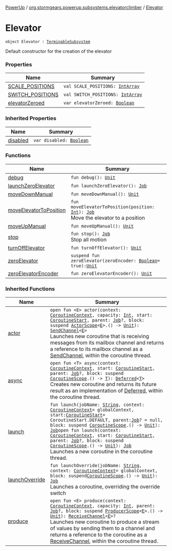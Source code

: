 [PowerUp](../../index.md) / [org.stormgears.powerup.subsystems.elevatorclimber](../index.md) / [Elevator](./index.md)

# Elevator

`object Elevator : `[`TerminableSubsystem`](../../org.stormgears.utils.concurrency/-terminable-subsystem/index.md)

Default constructor for the creation of the elevator

### Properties

| Name | Summary |
|---|---|
| [SCALE_POSITIONS](-s-c-a-l-e_-p-o-s-i-t-i-o-n-s.md) | `val SCALE_POSITIONS: `[`IntArray`](https://kotlinlang.org/api/latest/jvm/stdlib/kotlin/-int-array/index.html) |
| [SWITCH_POSITIONS](-s-w-i-t-c-h_-p-o-s-i-t-i-o-n-s.md) | `val SWITCH_POSITIONS: `[`IntArray`](https://kotlinlang.org/api/latest/jvm/stdlib/kotlin/-int-array/index.html) |
| [elevatorZeroed](elevator-zeroed.md) | `var elevatorZeroed: `[`Boolean`](https://kotlinlang.org/api/latest/jvm/stdlib/kotlin/-boolean/index.html) |

### Inherited Properties

| Name | Summary |
|---|---|
| [disabled](../../org.stormgears.utils.concurrency/-terminable-subsystem/disabled.md) | `var disabled: `[`Boolean`](https://kotlinlang.org/api/latest/jvm/stdlib/kotlin/-boolean/index.html) |

### Functions

| Name | Summary |
|---|---|
| [debug](debug.md) | `fun debug(): `[`Unit`](https://kotlinlang.org/api/latest/jvm/stdlib/kotlin/-unit/index.html) |
| [launchZeroElevator](launch-zero-elevator.md) | `fun launchZeroElevator(): `[`Job`](https://kotlin.github.io/kotlinx.coroutines/kotlinx-coroutines-core/kotlinx.coroutines.experimental/-job/index.html) |
| [moveDownManual](move-down-manual.md) | `fun moveDownManual(): `[`Unit`](https://kotlinlang.org/api/latest/jvm/stdlib/kotlin/-unit/index.html) |
| [moveElevatorToPosition](move-elevator-to-position.md) | `fun moveElevatorToPosition(position: `[`Int`](https://kotlinlang.org/api/latest/jvm/stdlib/kotlin/-int/index.html)`): `[`Job`](https://kotlin.github.io/kotlinx.coroutines/kotlinx-coroutines-core/kotlinx.coroutines.experimental/-job/index.html)<br>Move the elevator to a position |
| [moveUpManual](move-up-manual.md) | `fun moveUpManual(): `[`Unit`](https://kotlinlang.org/api/latest/jvm/stdlib/kotlin/-unit/index.html) |
| [stop](stop.md) | `fun stop(): `[`Job`](https://kotlin.github.io/kotlinx.coroutines/kotlinx-coroutines-core/kotlinx.coroutines.experimental/-job/index.html)<br>Stop all motion |
| [turnOffElevator](turn-off-elevator.md) | `fun turnOffElevator(): `[`Unit`](https://kotlinlang.org/api/latest/jvm/stdlib/kotlin/-unit/index.html) |
| [zeroElevator](zero-elevator.md) | `suspend fun zeroElevator(zeroEncoder: `[`Boolean`](https://kotlinlang.org/api/latest/jvm/stdlib/kotlin/-boolean/index.html)` = true): `[`Unit`](https://kotlinlang.org/api/latest/jvm/stdlib/kotlin/-unit/index.html) |
| [zeroElevatorEncoder](zero-elevator-encoder.md) | `fun zeroElevatorEncoder(): `[`Unit`](https://kotlinlang.org/api/latest/jvm/stdlib/kotlin/-unit/index.html) |

### Inherited Functions

| Name | Summary |
|---|---|
| [actor](../../org.stormgears.utils.concurrency/-terminable-subsystem/actor.md) | `open fun <E> actor(context: `[`CoroutineContext`](https://kotlinlang.org/api/latest/jvm/stdlib/kotlin.coroutines.experimental/-coroutine-context/index.html)`, capacity: `[`Int`](https://kotlinlang.org/api/latest/jvm/stdlib/kotlin/-int/index.html)`, start: `[`CoroutineStart`](https://kotlin.github.io/kotlinx.coroutines/kotlinx-coroutines-core/kotlinx.coroutines.experimental/-coroutine-start/index.html)`, parent: `[`Job`](https://kotlin.github.io/kotlinx.coroutines/kotlinx-coroutines-core/kotlinx.coroutines.experimental/-job/index.html)`?, block: suspend `[`ActorScope`](https://kotlin.github.io/kotlinx.coroutines/kotlinx-coroutines-core/kotlinx.coroutines.experimental.channels/-actor-scope/index.html)`<`[`E`](../../org.stormgears.utils.concurrency/-terminable-subsystem/actor.md#E)`>.() -> `[`Unit`](https://kotlinlang.org/api/latest/jvm/stdlib/kotlin/-unit/index.html)`): `[`SendChannel`](https://kotlin.github.io/kotlinx.coroutines/kotlinx-coroutines-core/kotlinx.coroutines.experimental.channels/-send-channel/index.html)`<`[`E`](../../org.stormgears.utils.concurrency/-terminable-subsystem/actor.md#E)`>`<br>Launches new coroutine that is receiving messages from its mailbox channel and returns a reference to its mailbox channel as a [SendChannel](https://kotlin.github.io/kotlinx.coroutines/kotlinx-coroutines-core/kotlinx.coroutines.experimental.channels/-send-channel/index.html), within the coroutine thread. |
| [async](../../org.stormgears.utils.concurrency/-terminable-subsystem/async.md) | `open fun <T> async(context: `[`CoroutineContext`](https://kotlinlang.org/api/latest/jvm/stdlib/kotlin.coroutines.experimental/-coroutine-context/index.html)`, start: `[`CoroutineStart`](https://kotlin.github.io/kotlinx.coroutines/kotlinx-coroutines-core/kotlinx.coroutines.experimental/-coroutine-start/index.html)`, parent: `[`Job`](https://kotlin.github.io/kotlinx.coroutines/kotlinx-coroutines-core/kotlinx.coroutines.experimental/-job/index.html)`?, block: suspend `[`CoroutineScope`](https://kotlin.github.io/kotlinx.coroutines/kotlinx-coroutines-core/kotlinx.coroutines.experimental/-coroutine-scope/index.html)`.() -> `[`T`](../../org.stormgears.utils.concurrency/-terminable-subsystem/async.md#T)`): `[`Deferred`](https://kotlin.github.io/kotlinx.coroutines/kotlinx-coroutines-core/kotlinx.coroutines.experimental/-deferred/index.html)`<`[`T`](../../org.stormgears.utils.concurrency/-terminable-subsystem/async.md#T)`>`<br>Creates new coroutine and returns its future result as an implementation of [Deferred](https://kotlin.github.io/kotlinx.coroutines/kotlinx-coroutines-core/kotlinx.coroutines.experimental/-deferred/index.html), within the coroutine thread. |
| [launch](../../org.stormgears.utils.concurrency/-terminable-subsystem/launch.md) | `fun launch(jobName: `[`String`](https://kotlinlang.org/api/latest/jvm/stdlib/kotlin/-string/index.html)`, context: `[`CoroutineContext`](https://kotlinlang.org/api/latest/jvm/stdlib/kotlin.coroutines.experimental/-coroutine-context/index.html)` = globalContext, start: `[`CoroutineStart`](https://kotlin.github.io/kotlinx.coroutines/kotlinx-coroutines-core/kotlinx.coroutines.experimental/-coroutine-start/index.html)` = CoroutineStart.DEFAULT, parent: `[`Job`](https://kotlin.github.io/kotlinx.coroutines/kotlinx-coroutines-core/kotlinx.coroutines.experimental/-job/index.html)`? = null, block: suspend `[`CoroutineScope`](https://kotlin.github.io/kotlinx.coroutines/kotlinx-coroutines-core/kotlinx.coroutines.experimental/-coroutine-scope/index.html)`.() -> `[`Unit`](https://kotlinlang.org/api/latest/jvm/stdlib/kotlin/-unit/index.html)`): `[`Job`](https://kotlin.github.io/kotlinx.coroutines/kotlinx-coroutines-core/kotlinx.coroutines.experimental/-job/index.html)`open fun launch(context: `[`CoroutineContext`](https://kotlinlang.org/api/latest/jvm/stdlib/kotlin.coroutines.experimental/-coroutine-context/index.html)`, start: `[`CoroutineStart`](https://kotlin.github.io/kotlinx.coroutines/kotlinx-coroutines-core/kotlinx.coroutines.experimental/-coroutine-start/index.html)`, parent: `[`Job`](https://kotlin.github.io/kotlinx.coroutines/kotlinx-coroutines-core/kotlinx.coroutines.experimental/-job/index.html)`?, block: suspend `[`CoroutineScope`](https://kotlin.github.io/kotlinx.coroutines/kotlinx-coroutines-core/kotlinx.coroutines.experimental/-coroutine-scope/index.html)`.() -> `[`Unit`](https://kotlinlang.org/api/latest/jvm/stdlib/kotlin/-unit/index.html)`): `[`Job`](https://kotlin.github.io/kotlinx.coroutines/kotlinx-coroutines-core/kotlinx.coroutines.experimental/-job/index.html)<br>Launches a new coroutine in the coroutine thread. |
| [launchOverride](../../org.stormgears.utils.concurrency/-terminable-subsystem/launch-override.md) | `fun launchOverride(jobName: `[`String`](https://kotlinlang.org/api/latest/jvm/stdlib/kotlin/-string/index.html)`, context: `[`CoroutineContext`](https://kotlinlang.org/api/latest/jvm/stdlib/kotlin.coroutines.experimental/-coroutine-context/index.html)` = globalContext, block: suspend `[`CoroutineScope`](https://kotlin.github.io/kotlinx.coroutines/kotlinx-coroutines-core/kotlinx.coroutines.experimental/-coroutine-scope/index.html)`.() -> `[`Unit`](https://kotlinlang.org/api/latest/jvm/stdlib/kotlin/-unit/index.html)`): `[`Job`](https://kotlin.github.io/kotlinx.coroutines/kotlinx-coroutines-core/kotlinx.coroutines.experimental/-job/index.html)<br>Launches a coroutine, overriding the override switch |
| [produce](../../org.stormgears.utils.concurrency/-terminable-subsystem/produce.md) | `open fun <E> produce(context: `[`CoroutineContext`](https://kotlinlang.org/api/latest/jvm/stdlib/kotlin.coroutines.experimental/-coroutine-context/index.html)`, capacity: `[`Int`](https://kotlinlang.org/api/latest/jvm/stdlib/kotlin/-int/index.html)`, parent: `[`Job`](https://kotlin.github.io/kotlinx.coroutines/kotlinx-coroutines-core/kotlinx.coroutines.experimental/-job/index.html)`?, block: suspend `[`ProducerScope`](https://kotlin.github.io/kotlinx.coroutines/kotlinx-coroutines-core/kotlinx.coroutines.experimental.channels/-producer-scope/index.html)`<`[`E`](../../org.stormgears.utils.concurrency/-terminable-subsystem/produce.md#E)`>.() -> `[`Unit`](https://kotlinlang.org/api/latest/jvm/stdlib/kotlin/-unit/index.html)`): `[`ReceiveChannel`](https://kotlin.github.io/kotlinx.coroutines/kotlinx-coroutines-core/kotlinx.coroutines.experimental.channels/-receive-channel/index.html)`<`[`E`](../../org.stormgears.utils.concurrency/-terminable-subsystem/produce.md#E)`>?`<br>Launches new coroutine to produce a stream of values by sending them to a channel and returns a reference to the coroutine as a [ReceiveChannel](https://kotlin.github.io/kotlinx.coroutines/kotlinx-coroutines-core/kotlinx.coroutines.experimental.channels/-receive-channel/index.html), within the coroutine thread. |

